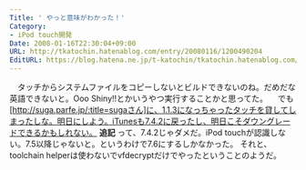 ```yaml
---
Title: ' やっと意味がわかった！'
Category:
- iPod touch開発
Date: 2008-01-16T22:30:04+09:00
URL: http://tkatochin.hatenablog.com/entry/20080116/1200490204
EditURL: https://blog.hatena.ne.jp/t-katochin/tkatochin.hatenablog.com/atom/entry/6653586347154755062
---
```


　タッチからシステムファイルをコピーしないとビルドできないのね。だめだな英語できないと。Ooo Shiny!!とかいうやつ実行することかと思ってた。
　でも[http://suga.parfe.jp/:title=sugaさん]に、1.1.3になっちゃったタッチを貸してしまったしな。明日にしよう。iTunesも7.4.2に戻ったし、明日こそダウングレードできるかもしれない。
<b>追記</b>
って、7.4.2じゃダメだ。iPod touchが認識しない。7.5以降じゃないと。というわけで7.6にするしかなかった。
それと、toolchain helperは使わないでvfdecryptだけでやったということのようだ。
